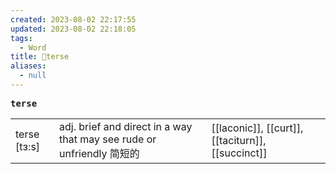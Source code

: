 ```yaml
---
created: 2023-08-02 22:17:55
updated: 2023-08-02 22:18:05
tags:
  - Word
title: 📖terse
aliases:
  - null
---
```


<pre><strong>terse</strong></pre>
|   |   |   |
|---|---|---|
|terse [tɜ:s]|adj. brief and direct in a way that may see rude or unfriendly 简短的|[[laconic]], [[curt]], [[taciturn]], [[succinct]]|